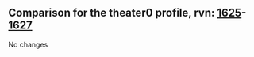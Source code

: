 ## Comparison for the theater0 profile, rvn: [1625](https://github.com/PRO100KatYT/FortniteProfileRevisions/tree/main/profiles/theater0/1625%20theater0.json)-[1627](https://github.com/PRO100KatYT/FortniteProfileRevisions/tree/main/profiles/theater0/1627%20theater0.json)

No changes
